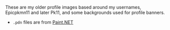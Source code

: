 These are my older profile images based around my usernames, Epicpkmn11 and later Pk11, and some backgrounds used for profile banners.

- `.pdn` files are from [Paint.NET](https://www.getpaint.net)
